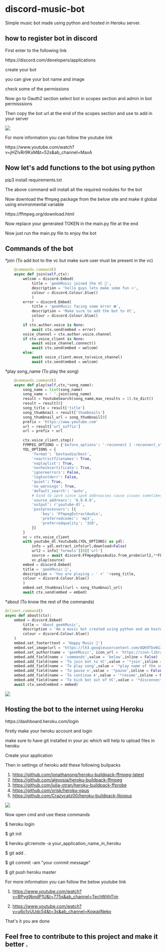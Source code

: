 # discord-music-bot
Simple music bot made using python and hosted in Heroku server.

<h2>how to register bot in discord</h2>
<p>First enter to the following link</p>
https://discord.com/developers/applications

<p>create your bot</p>
<p>you can give your bot name and image</p>
<p>check some of the permissions</p>
<p>Now go to Oauth2 section select bot in scopes section and admin in bot permisssions</p>
<p>Then copy the bot url at the end of the scopes section and use to add in your server</p>

![](bot_add.jpg)

<p>For more information you can follow the youtube link</p>
https://www.youtube.com/watch?v=jHZlvRr9KxM&t=52s&ab_channel=MaxA

<h2>Now let's add functions to the bot using python</h2>

<p>pip3 install requirements.txt</p>
<p>The above command will install all the required modules for the bot</p>
<p>Now download the ffmpeg package from the below site and make it global using environmental variable</p>
https://ffmpeg.org/download.html

<p>Now replace your generated TOKEN in the main.py file at the end </p>
<p>Now just run the main.py file to enjoy the bot</p>

<h2>Commands of the bot</h2>
<p> *join  (To add bot to the vc  but make sure user must be present in the vc) </p>

```python
	@commands.command()
	async def join(self,ctx):
		welcom = discord.Embed(
			title = 'geekMusic joined the VC 🎉',
			description = 'hello guys lets make some fun 🔥',
			colour = discord.Colour.blue()
			)
		error = discord.Embed(
			title = 'geekMusic facing some error ❌',
			description = 'Make sure to add the bot to VC',
			colour = discord.Colour.blue()
			)
		if ctx.author.voice is None:
			await ctx.send(embed = error)
		voice_channel = ctx.author.voice.channel
		if ctx.voice_client is None:
			await voice_channel.connect()
			await ctx.send(embed = welcom)
		else:
			await voice_client.move_to(voice_channel)
			await ctx.send(embed = welcom)
```

<p> *play song_name (To play the song)</p>

```python
	@commands.command()
	async def play(self,ctx,*song_name):
		song_name = list(song_name)
		song_name = ' '.join(song_name)
		result = YoutubeSearch(song_name,max_results = 1).to_dict()
		result = result[0]
		song_title = result['title']
		song_thumbnail = result['thumbnails']
		song_thumbnail_url = song_thumbnail[0]
		prefix = 'https://www.youtube.com'
		url = result['url_suffix']
		url = prefix + url
		
		ctx.voice_client.stop()
		FFMPEG_OPTIONS = {'before_options': '-reconnect 1 -reconnect_streamed 1 -reconnect_delay_max 5', 'options': '-vn'}
		YDL_OPTIONS = {
		    'format': 'bestaudio/best',
		    'reactrictfilenames': True,
		    'noplaylist': True,
		    'nocheckcertificate': True,
		    'ignoreerrors': False,
		    'logtostderr': False,
		    'quiet': True,
		    'no_warnings': True,
		    'default_search': 'auto',
		    # bind to ipv4 since ipv6 addreacses cause issues sometimes
		    'source_addreacs': '0.0.0.0',
		    'output': r'youtube-dl',
		    'postprocessors': [{
		        'key': 'FFmpegExtractAudio',
		        'preferredcodec': 'mp3',
		        'preferredquality': '320',
		    }]
		}
		vc = ctx.voice_client
		with youtube_dl.YoutubeDL(YDL_OPTIONS) as ydl:
			info = ydl.extract_info(url,download=False)
			url2 = info['formats'][0]['url']
			source = await discord.FFmpegOpusAudio.from_probe(url2,**FFMPEG_OPTIONS)
			vc.play(source)
		embed = discord.Embed(
		title = 'geekMusic 🎵',
		description = 'You are playing 🎶 ' +' '+song_title,
		colour = discord.Colour.blue()
		)
		embed.set_thumbnail(url = song_thumbnail_url)
		await ctx.send(embed = embed)
```

<p>*about (To know the rest of the commands)</p>

```python
@client.command()
async def about(ctx):
	embed = discord.Embed(
		title = 'About geekMusic',
		description = 'Am a music bot created using python and am hosted in Heroku Server',
		colour = discord.Colour.blue()
	)
	embed.set_footer(text = 'Happy Music 🎵')
	embed.set_image(url = 'https://lh3.googleusercontent.com/AQK9TbvW13eNrlGNmAWD3g_osRSLofDn42VIFLYxkh6go_rHScOAB6ZDLEpn1EEconN-aw=s85')
	embed.set_author(name = 'geekMusic', icon_url = 'https://icon-library.com/images/music-bot-icon/music-bot-icon-14.jpg')
	embed.add_field(name = 'commands',value = 'below',inline = False)
	embed.add_field(name = 'To join bot to VC',value = '*join',inline = False)
	embed.add_field(name = 'To play song',value = '*play name of the song',inline = False)
	embed.add_field(name = 'To pause ⏸︎',value = '*pause',inline = False)
	embed.add_field(name = 'To continue ⏵︎',value = '*resume',inline = False)
	embed.add_field(name = 'To kick bot out of VC',value = '*disconnect',inline = False)
	await ctx.send(embed = embed)
```


![](bot.png)


<h2>Hosting the bot to the internet using Heroku</h2>
https://dashboard.heroku.com/login
<p>firstly make your heroku account and login</p>
<p>make sure to have git installed in your pc which will help to upload files in heroku</p>
<p>Create your application</p>
<p>Then in settings of heroku add these following builpacks</p>

1) https://github.com/jonathanong/heroku-buildpack-ffmpeg-latest
2) https://github.com/alevosia/heroku-buildpack-ffmpeg
3) https://github.com/julia-otran/heroku-buildpack-ffprobe
4) https://github.com/xrisk/heroku-opus
5) https://github.com/Crazycatz00/heroku-buildpack-libopus

![](heroku.png)

<p>Now open cmd and use these commands</p>

<p>$ heroku login</p>
<p>$ git init</p>
<p>$ heroku git:remote -a your_application_name_in_heroku</p>


<p>$ git add .</p>
<p>$ git commit -am "your commit message"</p>
<p>$ git push heroku master</p>


<p>For more information you can follow the below youtube link</p>

1) https://www.youtube.com/watch?v=BPvg9bndP1U&t=775s&ab_channel=TechWithTim

2) https://www.youtube.com/watch?v=u6o1yUUdc54&t=3s&ab_channel=KowaiiNeko

<p>That's it you are done</p>

<h2>Feel free to contribute to this project and make it better . </h2>
